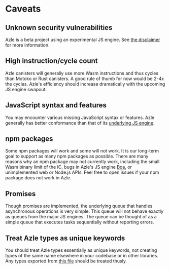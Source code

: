 # Caveats

## Unknown security vulnerabilities

Azle is a beta project using an experimental JS engine. See [the disclaimer](/azle.md#disclaimer) for more information.

## High instruction/cycle count

Azle canisters will generally use more Wasm instructions and thus cycles than Motoko or Rust canisters. A good rule of thumb for now would be 2-4x the cycles. Azle's efficiency should increase dramatically with the upcoming JS engine swapout.

## JavaScript syntax and features

You may encounter various missing JavaScript syntax or features. Azle generally has better conformance than that of its [underlying JS engine](https://boajs.dev/boa/test262/).

## npm packages

Some npm packages will work and some will not work. It is our long-term goal to support as many npm packages as possible. There are many reasons why an npm package may not currently work, including the small Wasm binary limit of the IC, bugs in Azle's JS engine [Boa](https://github.com/boa-dev/boa), or unimplemented web or Node.js APIs. Feel free to open issues if your npm package does not work in Azle.

## Promises

Though promises are implemented, the underlying queue that handles asynchronous operations is very simple. This queue will not behave exactly as queues from the major JS engines. The queue can be thought of as a simple queue that executes tasks sequentially without reporting errors.

## Treat Azle types as unique keywords

You should treat Azle types essentially as unique keywords, not creating types of the same name elsewhere in your codebase or in other libraries. Any types exported from [this file](https://github.com/demergent-labs/azle/blob/main/index.ts) should be treated thusly.
